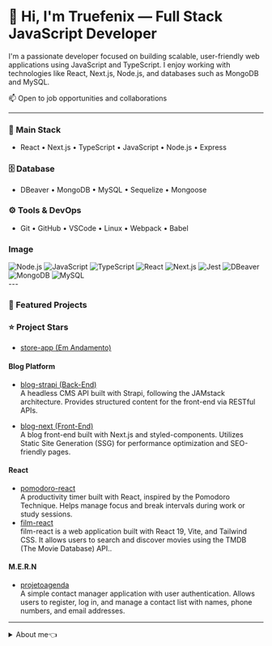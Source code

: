 # 👋 Hi, I'm Truefenix — Full Stack JavaScript Developer
I'm a passionate developer focused on building scalable, user-friendly web applications using JavaScript and TypeScript. I enjoy working with technologies like React, Next.js, Node.js, and databases such as MongoDB and MySQL.

📫 Open to job opportunities and collaborations

---
### 🧠 Main Stack
- React • Next.js • TypeScript • JavaScript • Node.js • Express

### 🗄️ Database
- DBeaver • MongoDB • MySQL • Sequelize • Mongoose

### ⚙️ Tools & DevOps
- Git • GitHub • VSCode • Linux • Webpack • Babel
### Image
<div stile="width: 50px">
  <img height="40" alt="Node.js" src="https://cdn.jsdelivr.net/gh/devicons/devicon/icons/nodejs/nodejs-original.svg" />
  <img height="40" alt="JavaScript" src="https://cdn.jsdelivr.net/gh/devicons/devicon/icons/javascript/javascript-original.svg" />
  <img height="40" alt="TypeScript" src="https://cdn.jsdelivr.net/gh/devicons/devicon/icons/typescript/typescript-original.svg" />
  <img height="40" alt="React" src="https://cdn.jsdelivr.net/gh/devicons/devicon/icons/react/react-original.svg" />
  <img height="40" alt="Next.js" src="https://cdn.jsdelivr.net/gh/devicons/devicon/icons/nextjs/nextjs-original.svg" />
  <img height="40" alt="Jest" src="https://cdn.jsdelivr.net/gh/devicons/devicon@latest/icons/jest/jest-plain.svg" />
  <img height="40" alt="DBeaver" src="https://cdn.jsdelivr.net/gh/devicons/devicon@latest/icons/dbeaver/dbeaver-original.svg" />
  <img height="40" alt="MongoDB" src="https://cdn.jsdelivr.net/gh/devicons/devicon/icons/mongodb/mongodb-original.svg" />
  <img height="40" alt="MySQL" src="https://cdn.jsdelivr.net/gh/devicons/devicon/icons/mysql/mysql-original.svg" />
</div>
---

### 🚀 Featured Projects

### ⭐ Project Stars
- [store-app (Em Andamento)](https://github.com/Truefenix/store-app)  

#### Blog Platform

- [blog-strapi (Back-End)](https://github.com/Truefenix/blog-strapi)  
  A headless CMS API built with Strapi, following the JAMstack architecture. Provides structured content for the front-end via RESTful APIs.

- [blog-next (Front-End)](https://github.com/Truefenix/blog-next)  
  A blog front-end built with Next.js and styled-components. Utilizes Static Site Generation (SSG) for performance optimization and SEO-friendly pages.

#### React

- [pomodoro-react](https://github.com/Truefenix/pomodoro-react)  
  A productivity timer built with React, inspired by the Pomodoro Technique. Helps manage focus and break intervals during work or study sessions.
- [film-react](https://github.com/Truefenix/film-react)  
  film-react is a web application built with React 19, Vite, and Tailwind CSS. It allows users to search and discover movies using the TMDB (The Movie Database) API..

#### M.E.R.N

- [projetoagenda](https://github.com/Truefenix/projetoagenda)  
  A simple contact manager application with user authentication. Allows users to register, log in, and manage a contact list with names, phone numbers, and email addresses.

---
<details closed>
<Summary>About me👈</Summary>
  
### 📊 GitHub Stats

<div align="center">
  <img height="160em" src="https://github-readme-stats-sigma-five.vercel.app/api?username=Truefenix&show_icons=true&theme=highcontrast" />
  <img height="160em" src="https://github-readme-stats-sigma-five.vercel.app/api/top-langs/?username=Truefenix&layout=compact&theme=highcontrast" />
</div>

---

### 🏅 Badges & Certifications

<div align="center">
  <a href="https://github.com/Truefenix/ONE-Challenge01_Codificador" target="_blank" rel="noopener noreferrer">
    <img 
      src="https://raw.githubusercontent.com/Truefenix/Truefenix/main/.github/workflows/assets/Badge-Codificador-Alura.png" 
      alt="Alura Codificador Badge" 
      width="180" 
      style="margin: 0 10px;"
    />
  </a>
  <a href="https://github.com/Truefenix/ONE-conversor-moeda" target="_blank" rel="noopener noreferrer">
    <img 
      src="https://raw.githubusercontent.com/Truefenix/Truefenix/main/.github/workflows/assets/cms_files_10224_1671211937Prancheta_8.png" 
      alt="Currency Converter Badge" 
      width="180" 
      style="margin: 0 10px;"
    />
  </a>
</div>
---

<p align="center">
  Thanks for visiting my profile! Let's build something amazing together 🚀
</p>
</details>
